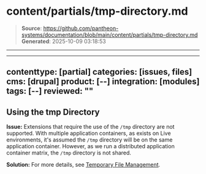 # content/partials/tmp-directory.md

> **Source**: https://github.com/pantheon-systems/documentation/blob/main/content/partials/tmp-directory.md
> **Generated**: 2025-10-09 03:18:53

---

---
contenttype: [partial]
categories: [issues, files]
cms: [drupal]
product: [--]
integration: [modules]
tags: [--]
reviewed: ""
---

## Using the tmp Directory

**Issue:** Extensions that require the use of the `/tmp` directory are not supported. With multiple application containers, as exists on Live environments, it's assumed the `/tmp` directory will be on the same application container. However, as we run a distributed application container matrix, the `/tmp` directory is not shared.

**Solution:** For more details, see [Temporary File Management](/guides/filesystem/tmp).
